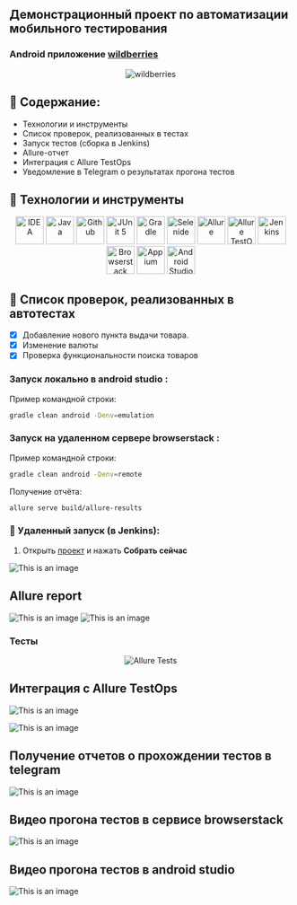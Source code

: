 ## Демонстрационный проект по автоматизации мобильного тестирования
### Android приложение <a target="_blank" href="https://play.google.com/store/apps/details?id=com.wildberries.ru">wildberries</a>

<p align="center">
<img title="wildberries" src="images/screens/cover.jpg">
</p>

## :iphone: Содержание:

- Технологии и инструменты
- Список проверок, реализованных в тестах
- Запуск тестов (сборка в Jenkins)
- Allure-отчет
- Интеграция с Allure TestOps
- Уведомление в Telegram о результатах прогона тестов


## :iphone: Технологии и инструменты

<p align="center">
<a href="https://www.jetbrains.com/idea/"><img src="images/logo/Idea.svg" width="50" height="50"  alt="IDEA"/></a>
<a href="https://www.java.com/"><img src="images/logo/Java.svg" width="50" height="50"  alt="Java"/></a>
<a href="https://github.com/"><img src="images/logo/GitHub.svg" width="50" height="50"  alt="Github"/></a>
<a href="https://junit.org/junit5/"><img src="images/logo/Junit5.svg" width="50" height="50"  alt="JUnit 5"/></a>
<a href="https://gradle.org/"><img src="images/logo/Gradle.svg" width="50" height="50"  alt="Gradle"/></a>
<a href="https://selenide.org/"><img src="images/logo/Selenide.svg" width="50" height="50"  alt="Selenide"/></a>
<a href="https://github.com/allure-framework/allure2"><img src="images/logo/Allure.svg" width="50" height="50"  alt="Allure"/></a>
<a href="https://qameta.io/"><img src="images/logo/Allure_TO.svg" width="50" height="50"  alt="Allure TestOps"/></a>
<a href="https://www.jenkins.io/"><img src="images/logo/Jenkins.svg" width="50" height="50"  alt="Jenkins"/></a>
<a href="https://www.browserstack.com/"><img src="images/logo/Browserstack.svg" width="50" height="50"  alt="Browserstack"/></a>
<a href="https://appium.io/"><img src="images/logo/Appium.svg" width="50" height="50"  alt="Appium"/></a>
<a href="https://developer.android.com/studio"><img src="images/logo/android.svg" width="50" height="50"  alt="Android Studio"/></a>
</p>

## :iphone:  Список проверок, реализованных в автотестах

- [x] Добавление нового пункта выдачи товара.
- [x] Изменение валюты 
- [x] Проверка функциональности поиска товаров

###  Запуск локально в android studio :
Пример командной строки:
```bash
gradle clean android -Denv=emulation
```

###  Запуск на удаленном сервере browserstack :
Пример командной строки:
```bash
gradle clean android -Denv=remote
```

Получение отчёта:
```bash
allure serve build/allure-results
```

###  :iphone: Удаленный запуск (в Jenkins):
1. Открыть <a target="_blank" href="https://jenkins.autotests.cloud/job/17-wb-mobile///">проект</a> и нажать **Собрать сейчас**

![This is an image](/images/screens/8.jpg)

## Allure report

![This is an image](/images/screens/13.jpg)
![This is an image](/images/screens/report2.jpg)

###  Тесты

<p align="center">
<img title="Allure Tests" src="images/screens/14.jpg">
</p>

## Интеграция с Allure TestOps

![This is an image](/images/screens/15.jpg)

![This is an image](/images/screens/10.jpg)


## Получение отчетов о прохождении тестов в telegram

![This is an image](/images/screens/1.jpg)

## Видео прогона тестов в сервисе browserstack

![This is an image](/images/screens/bs.gif)

## Видео прогона тестов в android studio

![This is an image](/images/screens/studio.gif)

